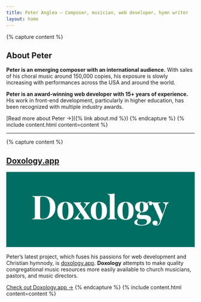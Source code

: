 ```yaml
---
title: Peter Anglea — Composer, musician, web developer, hymn writer
layout: home
---
```


{% capture content %}
## About Peter
**Peter is an emerging composer with an international audience.** With sales of his choral music around 150,000 copies, his exposure is slowly increasing with performances across the USA and around the world.

**Peter is an award-winning web developer with 15+ years of experience.** His work in front-end development, particularly in higher education, has been recognized with multiple industry awards.

[Read more about Peter &rarr;]({% link about.md %})
{% endcapture %}
{% include content.html content=content %}

* * *

{% capture content %}
## [Doxology.app](https://doxology.app)

[![Doxology app logo](/assets/images/doxology-logo.png)](https://doxology.app)

Peter’s latest project, which fuses his passions for web development and Christian hymnody, is [doxology.app](https://doxology.app). **Doxology** attempts to make quality congregational music resources more easily available to church musicians, pastors, and music directors.

[Check out Doxology.app &rarr;](https://doxology.app)
{% endcapture %}
{% include content.html content=content %}